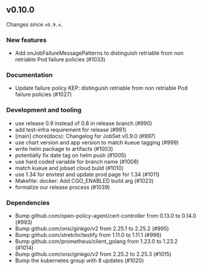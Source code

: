 ## v0.10.0

Changes since `v0.9.x`.

### New features

- Add onJobFailureMessagePatterns to distinguish retriable from non retriable Pod failure policies (#1033)

### Documentation

- Update failure policy KEP: distinguish retriable from non retriable Pod failure policies (#1027)

### Development and tooling

- use release 0.9 instead of 0.8 in release branch (#990)
- add test-infra requirement for release (#991)
- [main] chore(docs): Changelog for JobSet v0.9.0 (#997)
- use chart version and app version to match kueue tagging (#999)
- write helm package to artifacts (#1003)
- potentially fix date tag on helm push (#1005)
- use hard coded variable for branch name (#1008)
- match kueue and jobset cloud build (#1010)
- use 1.34 for envtest and update prod page for 1.34 (#1011)
- Makefile: docker: Add CGO_ENABLED build arg (#1023)
- formalize our release process (#1039)

### Dependencies

- Bump github.com/open-policy-agent/cert-controller from 0.13.0 to 0.14.0 (#993)
- Bump github.com/onsi/ginkgo/v2 from 2.25.1 to 2.25.2 (#995)
- Bump github.com/stretchr/testify from 1.11.0 to 1.11.1 (#996)
- Bump github.com/prometheus/client_golang from 1.23.0 to 1.23.2 (#1014)
- Bump github.com/onsi/ginkgo/v2 from 2.25.2 to 2.25.3 (#1015)
- Bump the kubernetes group with 8 updates (#1020)
